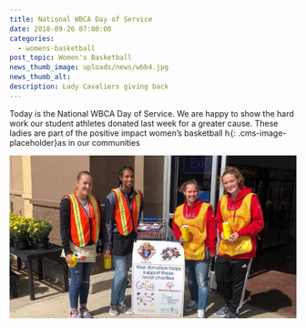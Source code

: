 ```yaml
---
title: National WBCA Day of Service
date: 2018-09-26 07:00:00
categories:
  - womens-basketball
post_topic: Women's Basketball
news_thumb_image: uploads/news/wbb4.jpg
news_thumb_alt:
description: Lady Cavaliers giving back
---
```


Today is the National WBCA Day of Service. We are happy to show the hard work our student athletes donated last week for a greater cause. These ladies are part of the positive impact women’s basketball h![](data:image/png;base64,iVBORw0KGgoAAAANSUhEUgAAAAEAAAABCAYAAAAfFcSJAAAAAXNSR0IArs4c6QAAAARnQU1BAACxjwv8YQUAAAANSURBVBhXY1i1atV/AAb+Av41sKiDAAAAAElFTkSuQmCC){: .cms-image-placeholder}as in our communities

![](/uploads/news/wbb3-1.jpg)
